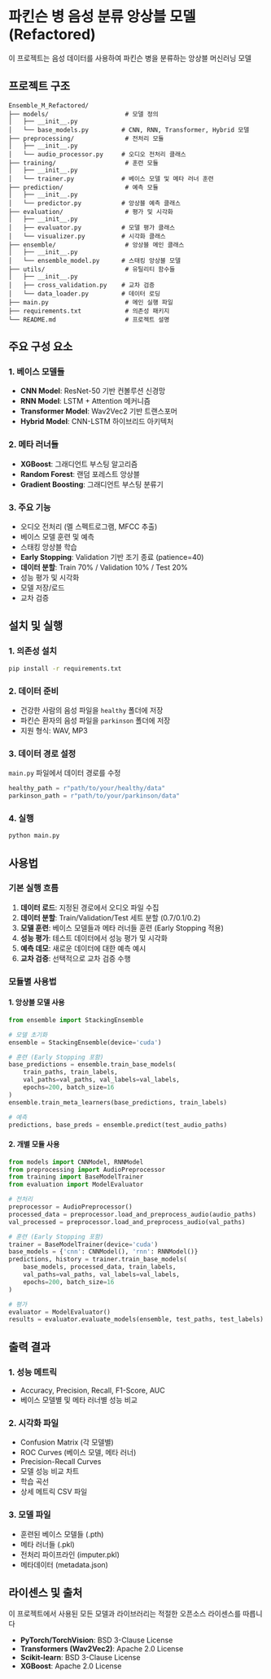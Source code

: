 # 파킨슨 병 음성 분류 앙상블 모델 (Refactored)

이 프로젝트는 음성 데이터를 사용하여 파킨슨 병을 분류하는 앙상블 머신러닝 모델

## 프로젝트 구조

```
Ensemble_M_Refactored/
├── models/                     # 모델 정의
│   ├── __init__.py
│   └── base_models.py         # CNN, RNN, Transformer, Hybrid 모델
├── preprocessing/              # 전처리 모듈
│   ├── __init__.py
│   └── audio_processor.py     # 오디오 전처리 클래스
├── training/                   # 훈련 모듈
│   ├── __init__.py
│   └── trainer.py             # 베이스 모델 및 메타 러너 훈련
├── prediction/                 # 예측 모듈
│   ├── __init__.py
│   └── predictor.py           # 앙상블 예측 클래스
├── evaluation/                 # 평가 및 시각화
│   ├── __init__.py
│   ├── evaluator.py           # 모델 평가 클래스
│   └── visualizer.py          # 시각화 클래스
├── ensemble/                   # 앙상블 메인 클래스
│   ├── __init__.py
│   └── ensemble_model.py      # 스태킹 앙상블 모델
├── utils/                      # 유틸리티 함수들
│   ├── __init__.py
│   ├── cross_validation.py    # 교차 검증
│   └── data_loader.py         # 데이터 로딩
├── main.py                     # 메인 실행 파일
├── requirements.txt            # 의존성 패키지
└── README.md                   # 프로젝트 설명
```

## 주요 구성 요소

### 1. 베이스 모델들
- **CNN Model**: ResNet-50 기반 컨볼루션 신경망
- **RNN Model**: LSTM + Attention 메커니즘
- **Transformer Model**: Wav2Vec2 기반 트랜스포머
- **Hybrid Model**: CNN-LSTM 하이브리드 아키텍처

### 2. 메타 러너들
- **XGBoost**: 그래디언트 부스팅 알고리즘
- **Random Forest**: 랜덤 포레스트 앙상블
- **Gradient Boosting**: 그래디언트 부스팅 분류기

### 3. 주요 기능
- 오디오 전처리 (멜 스펙트로그램, MFCC 추출)
- 베이스 모델 훈련 및 예측
- 스태킹 앙상블 학습
- **Early Stopping**: Validation 기반 조기 종료 (patience=40)
- **데이터 분할**: Train 70% / Validation 10% / Test 20%
- 성능 평가 및 시각화
- 모델 저장/로드
- 교차 검증

## 설치 및 실행

### 1. 의존성 설치
```bash
pip install -r requirements.txt
```

### 2. 데이터 준비
- 건강한 사람의 음성 파일을 `healthy` 폴더에 저장
- 파킨슨 환자의 음성 파일을 `parkinson` 폴더에 저장
- 지원 형식: WAV, MP3

### 3. 데이터 경로 설정
`main.py` 파일에서 데이터 경로를 수정
```python
healthy_path = r"path/to/your/healthy/data"
parkinson_path = r"path/to/your/parkinson/data"
```

### 4. 실행
```bash
python main.py
```

## 사용법

### 기본 실행 흐름
1. **데이터 로드**: 지정된 경로에서 오디오 파일 수집
2. **데이터 분할**: Train/Validation/Test 세트 분할 (0.7/0.1/0.2)
3. **모델 훈련**: 베이스 모델들과 메타 러너들 훈련 (Early Stopping 적용)
4. **성능 평가**: 테스트 데이터에서 성능 평가 및 시각화
5. **예측 데모**: 새로운 데이터에 대한 예측 예시
6. **교차 검증**: 선택적으로 교차 검증 수행

### 모듈별 사용법

#### 1. 앙상블 모델 사용
```python
from ensemble import StackingEnsemble

# 모델 초기화
ensemble = StackingEnsemble(device='cuda')

# 훈련 (Early Stopping 포함)
base_predictions = ensemble.train_base_models(
    train_paths, train_labels,
    val_paths=val_paths, val_labels=val_labels,
    epochs=200, batch_size=16
)
ensemble.train_meta_learners(base_predictions, train_labels)

# 예측
predictions, base_preds = ensemble.predict(test_audio_paths)
```

#### 2. 개별 모듈 사용
```python
from models import CNNModel, RNNModel
from preprocessing import AudioPreprocessor
from training import BaseModelTrainer
from evaluation import ModelEvaluator

# 전처리
preprocessor = AudioPreprocessor()
processed_data = preprocessor.load_and_preprocess_audio(audio_paths)
val_processed = preprocessor.load_and_preprocess_audio(val_paths)

# 훈련 (Early Stopping 포함)
trainer = BaseModelTrainer(device='cuda')
base_models = {'cnn': CNNModel(), 'rnn': RNNModel()}
predictions, history = trainer.train_base_models(
    base_models, processed_data, train_labels,
    val_paths=val_paths, val_labels=val_labels,
    epochs=200, batch_size=16
)

# 평가
evaluator = ModelEvaluator()
results = evaluator.evaluate_models(ensemble, test_paths, test_labels)
```

## 출력 결과

### 1. 성능 메트릭
- Accuracy, Precision, Recall, F1-Score, AUC
- 베이스 모델별 및 메타 러너별 성능 비교

### 2. 시각화 파일
- Confusion Matrix (각 모델별)
- ROC Curves (베이스 모델, 메타 러너)
- Precision-Recall Curves
- 모델 성능 비교 차트
- 학습 곡선
- 상세 메트릭 CSV 파일

### 3. 모델 파일
- 훈련된 베이스 모델들 (.pth)
- 메타 러너들 (.pkl)
- 전처리 파이프라인 (imputer.pkl)
- 메타데이터 (metadata.json)

## 라이센스 및 출처

이 프로젝트에서 사용된 모든 모델과 라이브러리는 적절한 오픈소스 라이센스를 따릅니다

- **PyTorch/TorchVision**: BSD 3-Clause License
- **Transformers (Wav2Vec2)**: Apache 2.0 License
- **Scikit-learn**: BSD 3-Clause License
- **XGBoost**: Apache 2.0 License

